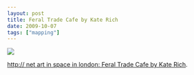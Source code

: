 ```yaml
---
layout: post
title: Feral Trade Cafe by Kate Rich
date: 2009-10-07
tags: ["mapping"]
---
```


[![](http://unterbahn.com/wp-content/uploads/2009/10/route_map.png)](http://www.http.uk.net/exhibitions/FeralTradeCafe/index.shtml)

[http:// net art in space in london: Feral Trade Cafe by Kate Rich](http://www.http.uk.net/exhibitions/FeralTradeCafe/index.shtml).